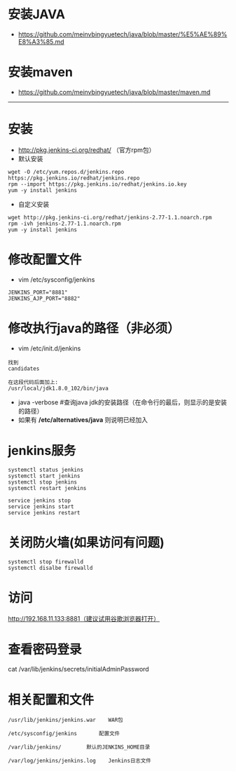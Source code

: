 # 安装JAVA
- https://github.com/meinvbingyuetech/java/blob/master/%E5%AE%89%E8%A3%85.md
# 安装maven
- https://github.com/meinvbingyuetech/java/blob/master/maven.md
-----------------
# 安装
- http://pkg.jenkins-ci.org/redhat/ （官方rpm包）
- 默认安装
```
wget -O /etc/yum.repos.d/jenkins.repo https://pkg.jenkins.io/redhat/jenkins.repo
rpm --import https://pkg.jenkins.io/redhat/jenkins.io.key
yum -y install jenkins
```
- 自定义安装
```
wget http://pkg.jenkins-ci.org/redhat/jenkins-2.77-1.1.noarch.rpm
rpm -ivh jenkins-2.77-1.1.noarch.rpm
yum -y install jenkins
```

# 修改配置文件
- vim /etc/sysconfig/jenkins
```
JENKINS_PORT="8881"
JENKINS_AJP_PORT="8882"
```

# 修改执行java的路径（非必须）
- vim /etc/init.d/jenkins
```
找到
candidates

在这段代码后面加上:
/usr/local/jdk1.8.0_102/bin/java
```
- java -verbose #查询java jdk的安装路径（在命令行的最后，则显示的是安装的路径）
- 如果有 **/etc/alternatives/java** 则说明已经加入

# jenkins服务
```
systemctl status jenkins
systemctl start jenkins
systemctl stop jenkins
systemctl restart jenkins

service jenkins stop
service jenkins start
service jenkins restart
```

# 关闭防火墙(如果访问有问题)
```
systemctl stop firewalld
systemctl disalbe firewalld
```

# 访问
http://192.168.11.133:8881（建议试用谷歌浏览器打开）

# 查看密码登录
cat /var/lib/jenkins/secrets/initialAdminPassword

# 相关配置和文件
```
/usr/lib/jenkins/jenkins.war    WAR包 

/etc/sysconfig/jenkins       配置文件

/var/lib/jenkins/        默认的JENKINS_HOME目录

/var/log/jenkins/jenkins.log    Jenkins日志文件
```
